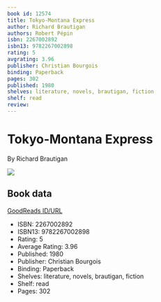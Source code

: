 ```yaml
---
book id: 12574
title: Tokyo-Montana Express
author: Richard Brautigan
authors: Robert Pépin
isbn: 2267002892
isbn13: 9782267002898
rating: 5
avgrating: 3.96
publisher: Christian Bourgois
binding: Paperback
pages: 302
published: 1980
shelves: literature, novels, brautigan, fiction
shelf: read
review: 
---
```


# Tokyo-Montana Express

By Richard Brautigan

![](https://i.gr-assets.com/images/S/compressed.photo.goodreads.com/books/1166504982l/12574.jpg)

## Book data

[GoodReads ID/URL](https://www.goodreads.com/book/show/12574)

- ISBN: 2267002892
- ISBN13: 9782267002898
- Rating: 5
- Average Rating: 3.96
- Published: 1980
- Publisher: Christian Bourgois
- Binding: Paperback
- Shelves: literature, novels, brautigan, fiction
- Shelf: read
- Pages: 302

